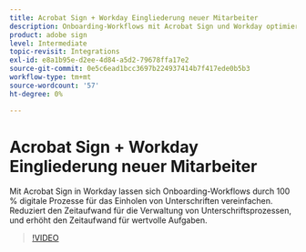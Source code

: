 ```yaml
---
title: Acrobat Sign + Workday Eingliederung neuer Mitarbeiter
description: Onboarding-Workflows mit Acrobat Sign und Workday optimieren
product: adobe sign
level: Intermediate
topic-revisit: Integrations
exl-id: e8a1b95e-d2ee-4d84-a5d2-79678ffa17e2
source-git-commit: 0e5c6ead1bcc3697b224937414b7f417ede0b5b3
workflow-type: tm+mt
source-wordcount: '57'
ht-degree: 0%

---
```


# Acrobat Sign + Workday Eingliederung neuer Mitarbeiter

Mit Acrobat Sign in Workday lassen sich Onboarding-Workflows durch 100 % digitale Prozesse für das Einholen von Unterschriften vereinfachen. Reduziert den Zeitaufwand für die Verwaltung von Unterschriftsprozessen, und erhöht den Zeitaufwand für wertvolle Aufgaben.

>[!VIDEO](https://video.tv.adobe.com/v/3418984?quality=12&learn=on&hidetitle=true)